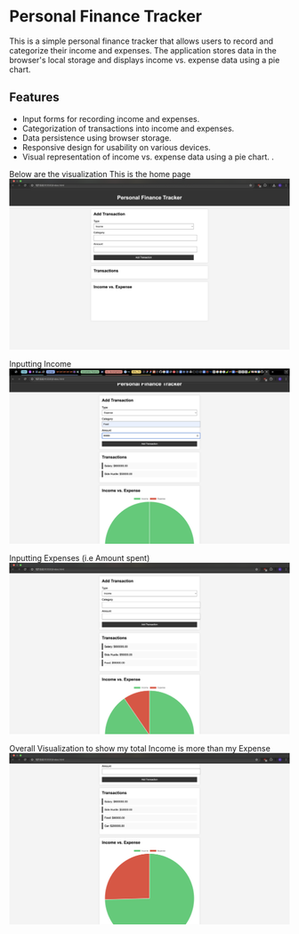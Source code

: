 # Personal Finance Tracker

This is a simple personal finance tracker that allows users to record and categorize their income and expenses. The application stores data in the browser's local storage and displays income vs. expense data using a pie chart.

## Features

- Input forms for recording income and expenses.
- Categorization of transactions into income and expenses.
- Data persistence using browser storage.
- Responsive design for usability on various devices.
- Visual representation of income vs. expense data using a pie chart.
.

Below are the visualization
This is the home page
![Home](assets/home2.png)

Inputting Income
![Expense](assets/expense.png)

Inputting Expenses (i.e Amount spent)
![Expense](assets/expense2.png)

Overall Visualization to show my total Income is more than my Expense
![Expense](assets/tracker3.png)

